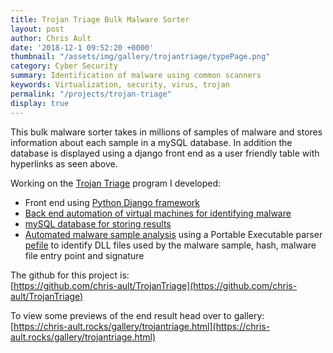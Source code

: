 ```yaml
---
title: Trojan Triage Bulk Malware Sorter
layout: post
author: Chris Ault
date: '2018-12-1 09:52:20 +0000'
thumbnail: "/assets/img/gallery/trojantriage/typePage.png"
category: Cyber Security
summary: Identification of malware using common scanners
keywords: Virtualization, security, virus, trojan
permalink: "/projects/trojan-triage"
display: true
---
```


This bulk malware sorter takes in millions of samples of malware and stores information about each sample in a mySQL database.  In addition the database is displayed using a django front end as a user friendly table with hyperlinks as seen above.

Working on the [Trojan Triage](https://github.com/chris-ault/TrojanTriage) program I developed:
* Front end using [Python Django framework](https://www.djangoproject.com/)
* [Back end automation of virtual machines for identifying malware](https://github.com/chris-ault/TrojanTriage/tree/master/VMautomation)
* [mySQL database for storing results](https://github.com/chris-ault/TrojanTriage/blob/master/Analysis/dllAnalysis_2DB/dllAnaly.py)
* [Automated malware sample analysis](https://github.com/chris-ault/TrojanTriage/tree/master/Analysis/fileAnalysis) using a Portable Executable parser [pefile](https://github.com/erocarrera/pefile) to identify DLL files used by the malware sample, hash, malware file entry point and signature

The github for this project is:  
[https://github.com/chris-ault/TrojanTriage](https://github.com/chris-ault/TrojanTriage)


To view some previews of the end result head over to gallery:  
[https://chris-ault.rocks/gallery/trojantriage.html](https://chris-ault.rocks/gallery/trojantriage.html)